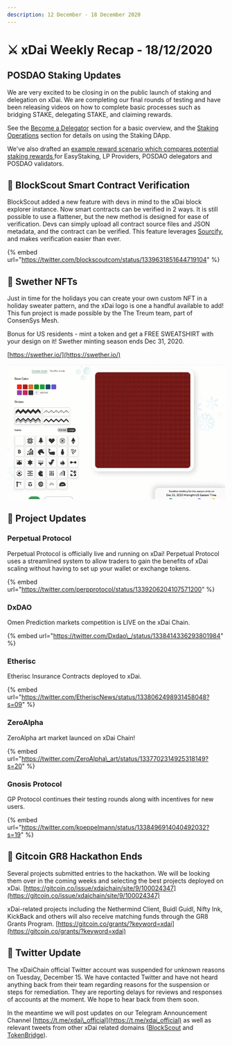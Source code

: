 ```yaml
---
description: 12 December - 18 December 2020
---
```


# ⚔️ xDai Weekly Recap - 18/12/2020

## POSDAO Staking Updates

We are very excited to be closing in on the public launch of staking and delegation on xDai. We are completing our final rounds of testing and have been releasing videos on how to complete basic processes such as bridging STAKE, delegating STAKE, and claiming rewards. 

See the [Become a Delegator](../../../for-stakers/staking-protocol/become-a-delegator.md) section for a basic overview, and the [Staking Operations](../../../for-stakers/staking-protocol/staking-operations/) section for details on using the Staking DApp.

We've also drafted an [example reward scenario which compares potential staking rewards ](../../../for-stakers/stake-reward-mechanics/staking-rewards-comparison.md)for EasyStaking, LP Providers, POSDAO delegators and POSDAO validators.

##  👷 BlockScout Smart Contract Verification

BlockScout added a new feature with devs in mind to the xDai block explorer instance. Now smart contracts can be verified in 2 ways. It is still possible to use a flattener, but the new method is designed for ease of verification. Devs can simply upload all contract source files and JSON metadata, and the contract can be verified. This feature leverages [Sourcify](https://sourcify.dev/), and makes verification easier than ever.

{% embed url="https://twitter.com/blockscoutcom/status/1339631851644719104" %}

## 🎄 Swether NFTs

Just in time for the holidays you can create your own custom NFT in a holiday sweater pattern, and the xDai logo is one a handful available to add! This fun project is made possible by the The Treum team, part of ConsenSys Mesh.  
  
Bonus for US residents - mint a token and get a FREE SWEATSHIRT with your design on it! Swether minting season ends Dec 31, 2020.  
  
[https://swether.io/](https://swether.io/)

![](../../../.gitbook/assets/2020-12-17_21-21-00.gif)



## 🦋 Project Updates

### Perpetual Protocol

Perpetual Protocol is officially live and running on xDai! Perpetual Protocol uses a streamlined system to allow traders to gain the benefits of xDai scaling without having to set up your wallet or exchange tokens.

{% embed url="https://twitter.com/perpprotocol/status/1339206204107571200" %}

### DxDAO

Omen Prediction markets competition is LIVE on the xDai Chain.

{% embed url="https://twitter.com/Dxdao\_/status/1338414336293801984" %}

### Etherisc

Etherisc Insurance Contracts deployed to xDai.

{% embed url="https://twitter.com/EtheriscNews/status/1338062498931458048?s=09" %}

### ZeroAlpha

ZeroAlpha art market launced on xDai Chain!

{% embed url="https://twitter.com/ZeroAlpha\_art/status/1337702314925318149?s=20" %}

### Gnosis Protocol

GP Protocol continues their testing rounds along with incentives for new users.

{% embed url="https://twitter.com/koeppelmann/status/1338496914040492032?s=19" %}

## 🌳 Gitcoin GR8 Hackathon Ends

Several projects submitted entries to the hackathon. We will be looking them over  in the coming weeks and selecting the best projects deployed on xDai. [https://gitcoin.co/issue/xdaichain/site/9/100024347](https://gitcoin.co/issue/xdaichain/site/9/100024347)

xDai-related projects including the Nethermind Client, Buidl Guidl, Nifty Ink, KickBack and others will also receive matching funds through the GR8 Grants Program. [https://gitcoin.co/grants/?keyword=xdai](https://gitcoin.co/grants/?keyword=xdai)

## 🐥 Twitter Update

The xDaiChain official Twitter account was suspended for unknown reasons on Tuesday, December 15.  We have contacted Twitter and have not heard anything back from their team regarding reasons for the suspension or steps for remediation.  They are reporting delays for reviews and responses of accounts at the moment. We hope to hear back from them soon. 

In the meantime we will post updates on our Telegram Announcement Channel [https://t.me/xdai\_official](https://t.me/xdai_official) as well as relevant tweets from other xDai related domains \([BlockScout](https://twitter.com/blockscoutcom) and [TokenBridge](https://twitter.com/_tokenbridge)\). 

